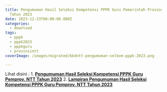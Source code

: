 ```yaml
---
title: Pengumuman Hasil Seleksi Kompetensi PPPK Guru Pemerintah Provinsi NTT
  Tahun 2023
date: 2023-12-23T00:00:00.000Z
categories:
  - download
tags:
  - pppk
  - pppk2023
  - pppkguru
  - provinsintt
coverImage: /images/migrated/bkdntt-pengumuman-selkom-pppk-2023.png

---
```


Lihat disini : 1. **[Pengumuman Hasil Seleksi Kompetensi PPPK Guru Pemprov. NTT Tahun 2023](https://bkd.nttprov.go.id/web/wp-content/uploads/2023/12/172-Pengumuman-Hasil-Seleksi-Kompetensi-PPPK-Guru-Pemprov.-NTT-Tahun-2023.pdf)** 2. **[Lampiran Pengumuman Hasil Seleksi Kompetensi PPPK Guru Pemprov. NTT Tahun 2023](https://bkd.nttprov.go.id/web/wp-content/uploads/2023/12/172-Lampiran-Pengumuman-Hasil-Seleksi-Kompetensi-PPPK-Guru-Pemprov.-NTT-Tahun-2023.pdf)**
